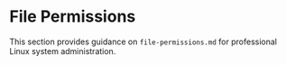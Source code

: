 # File Permissions

This section provides guidance on `file-permissions.md` for professional Linux system administration.